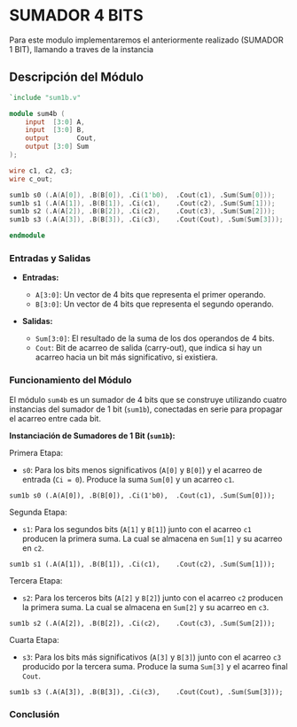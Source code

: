 
# SUMADOR 4 BITS

Para este modulo implementaremos el anteriormente realizado (SUMADOR 1 BIT), llamando a traves de la instancia 

## Descripción del Módulo

```verilog
`include "sum1b.v"

module sum4b (
    input  [3:0] A,
    input  [3:0] B,
    output       Cout,
    output [3:0] Sum
);

wire c1, c2, c3;
wire c_out;

sum1b s0 (.A(A[0]), .B(B[0]), .Ci(1'b0),  .Cout(c1), .Sum(Sum[0]));
sum1b s1 (.A(A[1]), .B(B[1]), .Ci(c1),    .Cout(c2), .Sum(Sum[1]));
sum1b s2 (.A(A[2]), .B(B[2]), .Ci(c2),    .Cout(c3), .Sum(Sum[2]));
sum1b s3 (.A(A[3]), .B(B[3]), .Ci(c3),    .Cout(Cout), .Sum(Sum[3]));

endmodule
```

### Entradas y Salidas

- **Entradas:**
  - `A[3:0]`: Un vector de 4 bits que representa el primer operando.
  - `B[3:0]`: Un vector de 4 bits que representa el segundo operando.

- **Salidas:**
  - `Sum[3:0]`: El resultado de la suma de los dos operandos de 4 bits.
  - `Cout`: Bit de acarreo de salida (carry-out), que indica si hay un acarreo hacia un bit más significativo, si existiera.

### Funcionamiento del Módulo

El módulo `sum4b` es un sumador de 4 bits que se construye utilizando cuatro instancias del sumador de 1 bit (`sum1b`), conectadas en serie para propagar el acarreo entre cada bit.

**Instanciación de Sumadores de 1 Bit (`sum1b`):**

Primera Etapa:
- `s0`: Para los bits menos significativos (`A[0]` y `B[0]`) y el acarreo de entrada (`Ci = 0`). Produce la suma `Sum[0]` y un acarreo `c1`.
 
```
sum1b s0 (.A(A[0]), .B(B[0]), .Ci(1'b0),  .Cout(c1), .Sum(Sum[0]));

```
Segunda Etapa:
- `s1`: Para los segundos bits (`A[1]` y `B[1]`) junto con el acarreo `c1` producen la primera suma. La cual se almacena en `Sum[1]` y su acarreo en `c2`.
  
```
sum1b s1 (.A(A[1]), .B(B[1]), .Ci(c1),    .Cout(c2), .Sum(Sum[1]));

```

Tercera Etapa:
- `s2`: Para los terceros bits (`A[2]` y `B[2]`) junto con el acarreo `c2` producen la primera suma. La cual se almacena en `Sum[2]` y su acarreo en `c3`.
    
```
sum1b s2 (.A(A[2]), .B(B[2]), .Ci(c2),    .Cout(c3), .Sum(Sum[2]));

```
 
Cuarta Etapa:
- `s3`: Para los bits más significativos (`A[3]` y `B[3]`) junto con el acarreo `c3` producido por la tercera suma. Produce la suma `Sum[3]` y el acarreo final `Cout`.
```
sum1b s3 (.A(A[3]), .B(B[3]), .Ci(c3),    .Cout(Cout), .Sum(Sum[3]));

```
### Conclusión



